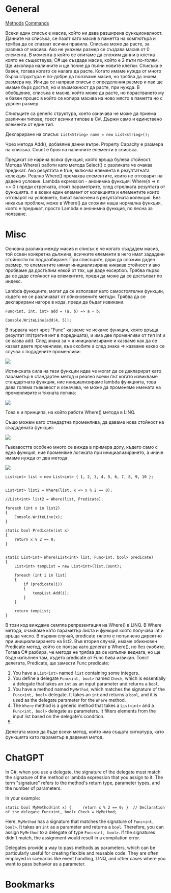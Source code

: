 # General

[Methods](https://github.com/GerardSh/obsidian/edit/main/Gerard/01%20Programming/01%20CSharp/99%20Resources/01%20Methods.md#List)
[Commands](02%20Commands.md#List)

Всеки един списък е масив, който ни дава разширена функционалност.
Данните на списъка, се пазят като масив в паметта на компютъра и трябва да се спазват всички правила. Списъка може да расте, за разлика от масива. 
Ако не укажем размер се създава масив от 0 елемента. В момента в който се опитаме да сложим данни в клетка която не съществува, C# ще създаде масив, който е 2 пъти по-голям. Ще изкопира наличните и ще почне да пълни новите клетки. Списъка е бавен, тогава когато се налага да расте. Когато имаме нужда от много бърза структура е по-добре да ползваме масив, но трябва да знаем размера му. Или да се направи списък с определения размер и пак ще имаме бърз достъп, но и възможност да расте, при нужда. В обобщение, списъка е масив, който може да расте, но порастването му е бавен процес в който се копира масива на ново място в паметта но с удвоен размер.

Списъците са generic структура, което означава че може да приема различни типове, тоест всички типове в C#. Държи само и единствено елементи от един тип.

Деклариране на списък:
`List<String> name = new List<string>();`

Чрез метода Add(), добавяме данни вътре.
Property Capacity е размера на списъка.
Count е броя на наличните елементи в списъка.

Предикат се нарича всяка функция, която връща булева стойност.
Метода Where() работи като метода Select() с разликата че очаква предикат.
Ако резултата е true, включва елемента в резултатната колекция. Реално Where() премахва елементите, които не отговарят на дадено условие.
Lambda expression - анонимна функция:
Where(n => n >= 0 )  преди стрелката, стоят параметрите, след стрелката резултата от функцията. n е всеки един елемент от колекцията и елементите които отговарят на условието, биват включени в резултатната колекция. Без никакъв проблем, може в Where() да сложим наша нормална функция, която е предикат, просто Lambda е анонимна функция, по лесна за ползване.

# Misc
Основна разлика между масив и списък е че когато създадем масив, той освен конкретна дължина, всичките елементи в него имат зададени стойности по подразбиране. При списъците, дори да сложим даден размер, то елементите нямат инициализирана никаква стойност и ако пробваме да достъпим някой от тях, ще даде exception. Трябва първо да се даде стойност на елементите, преди да може да се достъпват по индекс.

Lambda функциите, могат да се използват като самостоятелни функции, където не се различават от обикновените методи. Трябва да се декларирани нагоре в кода, преди да бъдат извикани.
```
Func<int, int, int> add = (a, b) => a + b;

Console.WriteLine(add(4, 5));
```
В първата част чрез "Func" казваме че искаме функция, която връща резултат int(третия инт в поредицата), и има две променливи от тип int и се казва add. След знака за = я инициализираме и казваме как да се казват двете променливи, във скобите а след знака => казваме какво се случва с подадените променливи:

![](https://github.com/GerardSh/SoftwareUniversity/blob/main/a/Pasted%20image%2020240131104402.png)

Истинската сила на тези функции идва че могат да се декларират като параметър в стандартен метод и реално всеки път когато извикваме стандартната функция, ние инициализираме lambda функцията, това дава голяма гъвкавост и означава, че може да променяме имената на променливите и тяхната логика:

![](https://github.com/GerardSh/SoftwareUniversity/blob/main/a/Pasted%20image%2020240131110320.png)

Това е и принципа, на който работи Where() метода в LINQ.

Също можем като стандартна променлива, да даваме нова стойност на създадената функция:

![](https://github.com/GerardSh/SoftwareUniversity/blob/main/a/Pasted%20image%2020240131110637.png)

Гъвкавостта особено много се вижда в примера долу, където само с една функция, ние променяме логиката при инициализирането, а иначе имаме нужда от два метода:

![](https://github.com/GerardSh/SoftwareUniversity/blob/main/a/Pasted%20image%2020240131112648.png)

```
List<int> list = new List<int> { 1, 2, 3, 4, 5, 6, 7, 8, 9, 10 };


List<int> list2 = Where(list, x => x % 2 == 0);

//List<int> list2 = Where(list, Predicate);

foreach (int x in list2)
{
    Console.WriteLine(x);
}

static bool Predicate(int x)
{
    return x % 2 == 0;
}


static List<int> Where(List<int> list, Func<int, bool> predicate)
{
    List<int> tempList = new List<int>(list.Count);

    foreach (int i in list)
    {
        if (predicate(i))
        {
            tempList.Add(i);
        }
    }

    return tempList;
}
```

В този код виждаме семпла репрезентация на Where() в LINQ. В Where метода, очакваме като параметър листа и функция която получава int и връща число. 
В първия случай, predicate тялото е попълнено директно при инициализирането на list2. 
Във втория случай, имаме обикновен Predicate метод, който се ползва като делегат в Where(), но без скобите. Тогава C# разбира, че метода не трябва да се изпълни веднага, но ще бъде изпълнен там, където predicate от Func бива извикан. Тоест делегата, Predicate, ще замести Func predicate:
1. You have a `List<int>` named `list` containing some integers.
2. You define a delegate `Func<int, bool>` named `Check`, which is essentially a delegate that takes an `int` as an input parameter and returns a `bool`.
3. You have a method named `MyMethod`, which matches the signature of the `Func<int, bool>` delegate. It takes an `int` and returns a `bool`, and it is used as the delegate parameter for the `Where` method.
4. The `Where` method is a generic method that takes a `List<int>` and a `Func<int, bool>` delegate as parameters. It filters elements from the input list based on the delegate's condition.
5. 
Делегата може да бъде всеки метод, който има същата сигнатура, като функцията като параметър в дадения метод.

# ChatGPT
In C#, when you use a delegate, the signature of the delegate must match the signature of the method or lambda expression that you assign to it. The term "signature" refers to the method's return type, parameter types, and the number of parameters.

In your example:

`static bool MyMethod(int x) {     return x % 2 == 0; }  // Declaration of the delegate Func<int, bool> Check = MyMethod;`

Here, `MyMethod` has a signature that matches the signature of `Func<int, bool>`. It takes an `int` as a parameter and returns a `bool`. Therefore, you can assign `MyMethod` to a delegate of type `Func<int, bool>`. If the signatures didn't match, the assignment would result in a compilation error.

Delegates provide a way to pass methods as parameters, which can be particularly useful for creating flexible and reusable code. They are often employed in scenarios like event handling, LINQ, and other cases where you want to pass behavior as a parameter.

# Bookmarks 
